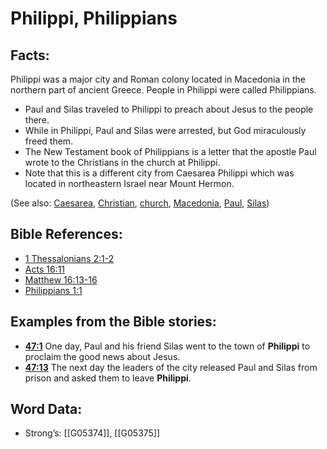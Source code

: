 # Philippi, Philippians

## Facts:

Philippi was a major city and Roman colony located in Macedonia in the northern part of ancient Greece. People in Philippi were called Philippians.

* Paul and Silas traveled to Philippi to preach about Jesus to the people there.
* While in Philippi, Paul and Silas were arrested, but God miraculously freed them.
* The New Testament book of Philippians is a letter that the apostle Paul wrote to the Christians in the church at Philippi.
* Note that this is a different city from Caesarea Philippi which was located in northeastern Israel near Mount Hermon.

(See also: [Caesarea](../names/caesarea.md), [Christian](../kt/christian.md), [church](../kt/church.md), [Macedonia](../names/macedonia.md), [Paul](../names/paul.md), [Silas](../names/silas.md))

## Bible References:

* [1 Thessalonians 2:1-2](rc://en/tn/help/1th/02/01)
* [Acts 16:11](rc://en/tn/help/act/16/11)
* [Matthew 16:13-16](rc://en/tn/help/mat/16/13)
* [Philippians 1:1](rc://en/tn/help/php/01/01)

## Examples from the Bible stories:

* __[47:1](rc://en/tn/help/obs/47/01)__ One day, Paul and his friend Silas went to the town of __Philippi__ to proclaim the good news about Jesus.
* __[47:13](rc://en/tn/help/obs/47/13)__ The next day the leaders of the city released Paul and Silas from prison and asked them to leave __Philippi__.

## Word Data:

* Strong’s: [[G05374]], [[G05375]]
